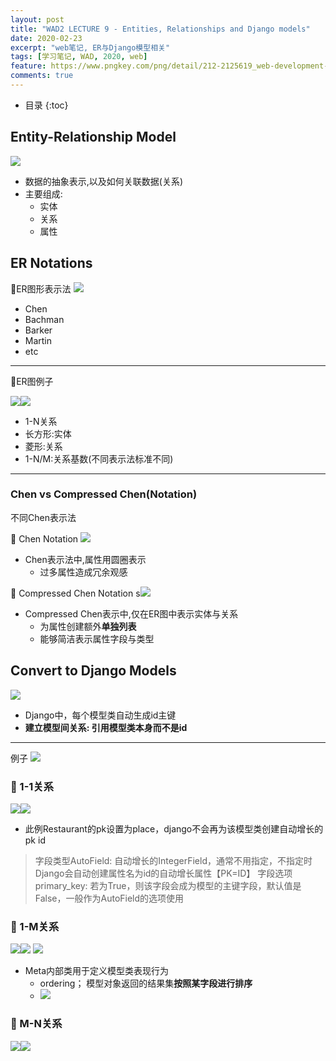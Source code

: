 ```yaml
---
layout: post
title: "WAD2 LECTURE 9 - Entities, Relationships and Django models"
date: 2020-02-23
excerpt: "web笔记, ER与Django模型相关"
tags: [学习笔记, WAD, 2020, web]
feature: https://www.pngkey.com/png/detail/212-2125619_web-development-creative-web-design-banner.png
comments: true
---
```


* 目录
{:toc}

## Entity-Relationship Model

![](/static/2020-02-23-18-48-16.png)
- 数据的抽象表示,以及如何关联数据(关系)
- 主要组成:
  - 实体
  - 关系
  - 属性

## ER Notations

🍬ER图形表示法
![](/static/2020-02-23-18-49-28.png)
- Chen 
- Bachman
- Barker
- Martin
- etc

---

🍬ER图例子

![](/static/2020-02-23-18-52-23.png)![](/static/2020-02-23-18-54-44.png)
- 1-N关系
- 长方形:实体
- 菱形:关系
- 1-N/M:关系基数(不同表示法标准不同)

---

### Chen vs Compressed Chen(Notation)

不同Chen表示法

🍬 Chen Notation
![](/static/2020-02-23-18-55-29.png)
- Chen表示法中,属性用圆圈表示
  - 过多属性造成冗余观感

🍬 Compressed Chen Notation
s![](/static/2020-02-23-18-57-35.png)
- Compressed Chen表示中,仅在ER图中表示实体与关系
  - 为属性创建额外**单独列表**
  - 能够简洁表示属性字段与类型

## Convert to Django Models

![](/static/2020-02-23-19-00-12.png)
- Django中，每个模型类自动生成id主键
- **建立模型间关系: 引用模型类本身而不是id**

---

例子
![](/static/2020-02-23-19-06-41.png)

### 🍬 1-1关系
![](/static/2020-02-23-19-08-12.png)![](/static/2020-02-23-19-10-08.png)
- 此例Restaurant的pk设置为place，django不会再为该模型类创建自动增长的pk id

> 字段类型AutoField: 自动增长的IntegerField，通常不用指定，不指定时Django会自动创建属性名为id的自动增长属性【PK=ID】
> 字段选项primary_key: 若为True，则该字段会成为模型的主键字段，默认值是False，一般作为AutoField的选项使用

### 🍬 1-M关系

![](/static/2020-02-23-19-18-32.png)![](/static/2020-02-23-19-18-42.png)
![](/static/2020-02-23-19-21-47.png)
- Meta内部类用于定义模型类表现行为
  - ordering； 模型对象返回的结果集**按照某字段进行排序**
  - ![](/static/2020-02-23-19-24-57.png)

### 🍬 M-N关系

![](/static/2020-02-23-19-25-30.png)![](/static/2020-02-23-19-26-04.png)